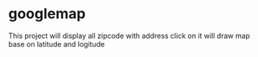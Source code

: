 # googlemap
This project will display all zipcode with address click on it will draw map base on latitude and logitude

